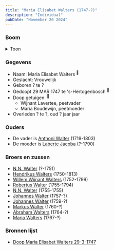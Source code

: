 ```yaml
---
title: "Maria Elisabet Walters (1747-?)"
description: "Individual"
pubDate: "November 20 2024"
---
```


### Boom
<details><summary>Toon</summary>

![test](https://www.plantuml.com/plantuml/svg/ZP9FJm8n4CNl_HGJF7WYsNKNLWW1HPSe0JN6F_54khiZsz1jIQU44C9tTuHLFActPlhUp6zUUq5UEh-gjA25CalfP0MPp1TpPrUckBBQEl1E6k8hD5wKga38bSir7ivOBVq6AgmoT7GeaKU7rc-MA7vqpRKaWgq0WA5r1RgdKkKBWqIzNYMLwVSX4ZiXJk5XFuh4mT6uDBwqHi6hrDou0PBWDWZ2A0GuIQDHQpJahjjtXRhOGQ-RoMmpowpt6hjzYE4wlO8m2Jim-26YnKhhcJJ5B7UMABFCmUe4ffTl49u74QjtNm0JoRjvXB7CRIQF06SCC1gcKHhz0Z3upznpkBj_OSfE0AVKlE5fTeucivINHunUTur5eSoS3IqOFq_O4BVtEACW2E8sd6WrB_q6jRPhHjg9EgTcirQ8cljOg9rS-BoA4_4rRIgTaf1gHRozhyEdx-NZ1BwVxUyGpZeSxECdR_AVE0RxzCK5ce9_vWS0)
</details>

### Gegevens
- Naam: Maria Elisabet Walters <sup><a href="../s00204/" style="text-decoration:none" title="Doop Maria Elisabet Walters 29-3-1747">:link:</a></sup>
- Geslacht: Vrouwelijk
- Geboren ? te ? 
- Gedoopt 29 MAR 1747 te 's-Hertogenbosch <sup><a href="../s00204/" style="text-decoration:none" title="Doop Maria Elisabet Walters 29-3-1747">:link:</a></sup>
- Doop getuigen: <sup><a href="../s00204/" style="text-decoration:none" title="Doop Maria Elisabet Walters 29-3-1747">:link:</a></sup>
  - Wijnant Lavertee, peetvader
  - Maria Boudewijn, peetmoeder
- Overleden ? te ?, oud ? jaar jaar 

### Ouders
- De vader is [Anthoni Walter](../i00131/) (1719-1803)
- De moeder is [Laberte Jacoba](../i00132/) (?-1790)

### Broers en zussen
- [N.N. Walter](../i00143/) (?-1751)
- [Hendrikus Walters](../i00139/) (1750-1813)
- [Willem Wijnant Walters](../i00120/) (1752-1799)
- [Robertus Walter](../i00140/) (1755-1794)
- [N.N. Walter](../i00173/) (1755-1755)
- [Johannes Walter](../i00141/) (1757-?)
- [Johannes Walter](../i00146/) (1759-?)
- [Markus Walter](../i00144/) (1760-?)
- [Abraham Walters](../i00133/) (1764-?)
- [Maria Walters](../i00138/) (1767-?)

### Bronnen lijst
- [Doop Maria Elisabet Walters 29-3-1747](../s00204/)